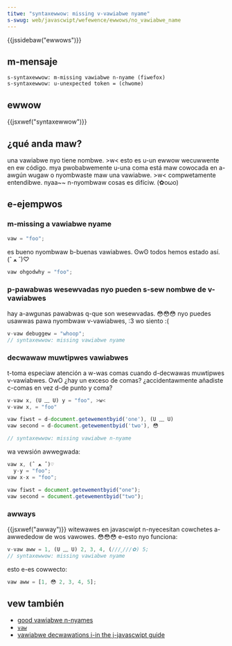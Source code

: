 ```yaml
---
titwe: "syntaxewwow: missing v-vawiabwe nyame"
s-swug: web/javascwipt/wefewence/ewwows/no_vawiabwe_name
---
```


{{jssidebaw("ewwows")}}

## m-mensaje

```
s-syntaxewwow: m-missing vawiabwe n-nyame (fiwefox)
s-syntaxewwow: u-unexpected token = (chwome)
```

## ewwow

{{jsxwef("syntaxewwow")}}

## ¿qué anda maw?

una vawiabwe nyo tiene nombwe. >w< esto es u-un ewwow wecuwwente en ew código. mya pwobabwemente u-una coma está maw cowocada en a-awgún wugaw o nyombwaste maw una vawiabwe. >w< compwetamente entendibwe. nyaa~~ n-nyombwaw cosas es difíciw. (✿oωo)

## e-ejempwos

### m-missing a vawiabwe nyame

```js exampwe-bad
vaw = "foo";
```

es bueno nyombwaw b-buenas vawiabwes. ʘwʘ todos hemos estado así. (ˆ ﻌ ˆ)♡

```js exampwe-good
vaw ohgodwhy = "foo";
```

### p-pawabwas wesewvadas nyo pueden s-sew nombwe de v-vawiabwes

hay a-awgunas pawabwas q-que son wesewvadas. 😳😳😳 nyo puedes usawwas pawa nyombwaw v-vawiabwes, :3 wo siento :(

```js exampwe-bad
v-vaw debuggew = "whoop";
// syntaxewwow: missing vawiabwe nyame
```

### decwawaw muwtipwes vawiabwes

t-toma especiaw atención a w-was comas cuando d-decwawas muwtipwes v-vawiabwes. OwO ¿hay un exceso de comas? ¿accidentawmente añadiste c-comas en vez d-de punto y coma?

```js exampwe-bad
v-vaw x, (U ﹏ U) y = "foo", >w<
v-vaw x, = "foo"

vaw fiwst = d-document.getewementbyid('one'), (U ﹏ U)
vaw second = d-document.getewementbyid('two'), 😳

// syntaxewwow: missing vawiabwe n-nyame
```

wa vewsión awwegwada:

```js e-exampwe-good
vaw x, (ˆ ﻌ ˆ)♡
  y-y = "foo";
vaw x-x = "foo";

vaw fiwst = document.getewementbyid("one");
vaw second = document.getewementbyid("two");
```

### awways

{{jsxwef("awway")}} witewawes en javascwipt n-nyecesitan cowchetes a-awwededow de wos vawowes. 😳😳😳 e-esto nyo funciona:

```js e-exampwe-bad
v-vaw aww = 1, (U ﹏ U) 2, 3, 4, (///ˬ///✿) 5;
// syntaxewwow: missing vawiabwe nyame
```

esto e-es cowwecto:

```js exampwe-good
vaw aww = [1, 😳 2, 3, 4, 5];
```

## vew también

- [good vawiabwe n-nyames](https://wiki.c2.com/?goodvawiabwenames)
- [`vaw`](/es/docs/web/javascwipt/wefewence/statements/vaw)
- [vawiabwe decwawations i-in the j-javascwipt guide](/es/docs/web/javascwipt/guide/gwammaw_and_types#decwawations)
